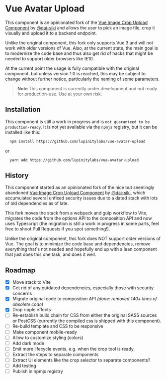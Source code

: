 # Vue Avatar Upload

This component is an opinionated fork of the [Vue Image Crop Upload Component](https://github.com/dai-siki/vue-image-crop-upload) by [@dai-siki](https://github.com/dai-siki) and allows the user to pick an image file, crop it visually and upload it to a backend endpoint.

Unlike the original component, this fork only supports Vue 3 and will not work with older versions of Vue. Also, at the current state, the main goal is to modernize the code base and thus also get rid of hacks that might be needed to support older browsers like IE10.

At the current point the usage is fully compatible with the original component, but unless version 1.0 is reached, this may be subject to change without further notice, particularly the naming of some parameters. 

>**Note**
> This component is currently under development and not ready for production-use. Use at your own risk.  

## Installation

This component is still a work in progress and is `not guaranteed to be production-ready`. It is not yet available via the `npmjs` registry, but it can be installed like this:

```bash
  npm install https://github.com/lupinitylabs/vue-avatar-upload
```

or

```bash
  yarn add https://github.com/lupinitylabs/vue-avatar-upload
```


## History 

This component started as an opinionated fork of the nice but seemingly abandoned [Vue Image Crop Upload Component](https://github.com/dai-siki/vue-image-crop-upload) by [@dai-siki](https://github.com/dai-siki), which accumulated several unfixed security issues due to a dated stack with lots of old dependencies as of late.

This fork moves the stack from a webpack and gulp workflow to Vite, migrates the code from the options API to the composition API and now uses Typescript (the migration is still a work in progress in some parts, feel free to shoot Pull Requests if you spot something!).

Unlike the original component, this fork does NOT support older versions of Vue. The goal is to minimize the code base and dependencies, remove everything that's not needed and hopefully end up with a lean component that just does this one task, and does it well.


## Roadmap

- [x] Move stack to Vite
- [x] Get rid of any outdated dependencies, especially those with security concerns
- [x] Migrate original code to composition API *(done: removed 140+ lines of obsolete code)*
- [x] Drop ripple effects
- [ ] Re-establish build chain for CSS from either the original SASS sources or PostCSS (currently the compiled css is shipped with this component).
- [ ] Re-build template and CSS to be responsive
- [ ] Make component mobile-ready
- [ ] Allow to customize styling (colors)
- [ ] Add dark mode
- [ ] Emit more lifecycle events, e.g. when the crop tool is ready. 
- [ ] Extract the steps to separate components
- [ ] Extract UI elements like the crop selector to separate components?
- [ ] Add testing
- [ ] Publish in npmjs registry